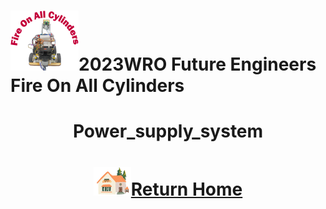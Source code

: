 ![LOGO](../../other/img/logo.png)2023WRO Future Engineers Fire On All Cylinders  
====
# <div align="center">Power_supply_system</div> 


# <div align="center">![HOME](../../other/img/Home.png)[Return Home](../../)</div>  

